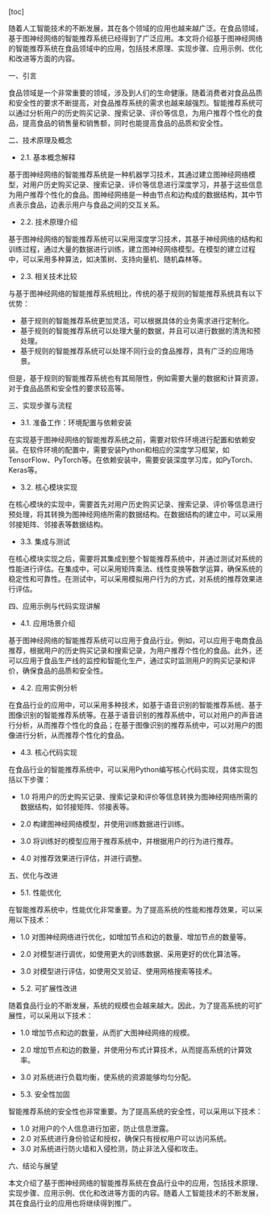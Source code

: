 
[toc]                    
                
                
随着人工智能技术的不断发展，其在各个领域的应用也越来越广泛。在食品领域，基于图神经网络的智能推荐系统已经得到了广泛应用。本文将介绍基于图神经网络的智能推荐系统在食品领域中的应用，包括技术原理、实现步骤、应用示例、优化和改进等方面的内容。

一、引言

食品领域是一个非常重要的领域，涉及到人们的生命健康。随着消费者对食品品质和安全性的要求不断提高，对食品推荐系统的需求也越来越强烈。智能推荐系统可以通过分析用户的历史购买记录、搜索记录、评价等信息，为用户推荐个性化的食品，提高食品的销售量和销售额，同时也能提高食品的品质和安全性。

二、技术原理及概念

- 2.1. 基本概念解释

基于图神经网络的智能推荐系统是一种机器学习技术，其通过建立图神经网络模型，对用户历史购买记录、搜索记录、评价等信息进行深度学习，并基于这些信息为用户推荐个性化的食品。图神经网络是一种由节点和边构成的数据结构，其中节点表示食品，边表示用户与食品之间的交互关系。

- 2.2. 技术原理介绍

基于图神经网络的智能推荐系统可以采用深度学习技术，其基于神经网络的结构和训练过程，通过大量的数据进行训练，建立图神经网络模型。在模型的建立过程中，可以采用多种算法，如决策树、支持向量机、随机森林等。

- 2.3. 相关技术比较

与基于图神经网络的智能推荐系统相比，传统的基于规则的智能推荐系统具有以下优势：

- 基于规则的智能推荐系统更加灵活，可以根据具体的业务需求进行定制化。
- 基于规则的智能推荐系统可以处理大量的数据，并且可以进行数据的清洗和预处理。
- 基于规则的智能推荐系统可以处理不同行业的食品推荐，具有广泛的应用场景。

但是，基于规则的智能推荐系统也有其局限性，例如需要大量的数据和计算资源，对于食品品质和安全性的要求较高等。

三、实现步骤与流程

- 3.1. 准备工作：环境配置与依赖安装

在实现基于图神经网络的智能推荐系统之前，需要对软件环境进行配置和依赖安装。在软件环境的配置中，需要安装Python和相应的深度学习框架，如TensorFlow、PyTorch等。在依赖安装中，需要安装深度学习库，如PyTorch、Keras等。

- 3.2. 核心模块实现

在核心模块的实现中，需要首先对用户历史购买记录、搜索记录、评价等信息进行预处理，将其转换为图神经网络所需的数据结构。在数据结构的建立中，可以采用邻接矩阵、邻接表等数据结构。

- 3.3. 集成与测试

在核心模块实现之后，需要将其集成到整个智能推荐系统中，并通过测试对系统的性能进行评估。在集成中，可以采用矩阵乘法、线性变换等数学运算，确保系统的稳定性和可靠性。在测试中，可以采用模拟用户行为的方式，对系统的推荐效果进行评估。

四、应用示例与代码实现讲解

- 4.1. 应用场景介绍

基于图神经网络的智能推荐系统可以应用于食品行业。例如，可以应用于电商食品推荐，根据用户的历史购买记录和搜索记录，为用户推荐个性化的食品。此外，还可以应用于食品生产线的监控和智能化生产，通过实时监测用户的购买记录和评价，确保食品的品质和安全性。

- 4.2. 应用实例分析

在食品行业的应用中，可以采用多种技术，如基于语音识别的智能推荐系统、基于图像识别的智能推荐系统等。在基于语音识别的推荐系统中，可以对用户的声音进行分析，从而推荐个性化的食品；在基于图像识别的推荐系统中，可以对用户的图像进行分析，从而推荐个性化的食品。

- 4.3. 核心代码实现

在食品行业的智能推荐系统中，可以采用Python编写核心代码实现，具体实现包括以下步骤：

- 1.0 将用户的历史购买记录、搜索记录和评价等信息转换为图神经网络所需的数据结构，如邻接矩阵、邻接表等。
- 2.0 构建图神经网络模型，并使用训练数据进行训练。
- 3.0 将训练好的模型应用于推荐系统中，并根据用户的行为进行推荐。

- 4.0 对推荐效果进行评估，并进行调整。

五、优化与改进

- 5.1. 性能优化

在智能推荐系统中，性能优化非常重要。为了提高系统的性能和推荐效果，可以采用以下技术：

- 1.0 对图神经网络进行优化，如增加节点和边的数量、增加节点的数量等。
- 2.0 对模型进行调优，如使用更大的训练数据、采用更好的优化算法等。
- 3.0 对模型进行评估，如使用交叉验证、使用网格搜索等技术。

- 5.2. 可扩展性改进

随着食品行业的不断发展，系统的规模也会越来越大。因此，为了提高系统的可扩展性，可以采用以下技术：

- 1.0 增加节点和边的数量，从而扩大图神经网络的规模。
- 2.0 增加节点和边的数量，并使用分布式计算技术，从而提高系统的计算效率。
- 3.0 对系统进行负载均衡，使系统的资源能够均匀分配。

- 5.3. 安全性加固

智能推荐系统的安全性也非常重要。为了提高系统的安全性，可以采用以下技术：

- 1.0 对用户的个人信息进行加密，防止信息泄露。
- 2.0 对系统进行身份验证和授权，确保只有授权用户可以访问系统。
- 3.0 对系统进行防火墙和入侵检测，防止非法入侵和攻击。

六、结论与展望

本文介绍了基于图神经网络的智能推荐系统在食品行业中的应用，包括技术原理、实现步骤、应用示例、优化和改进等方面的内容。随着人工智能技术的不断发展，其在食品行业的应用也将继续得到推广。

